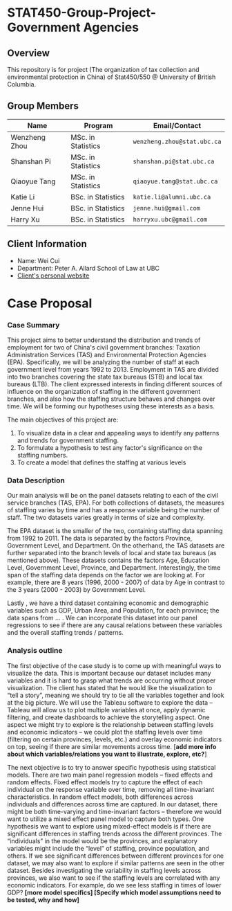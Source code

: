 # STAT450-Group-Project-Government Agencies

## Overview

This repository is for project (The organization of tax collection and environmental protection in China) of Stat450/550 @ University of British Columbia.

## Group Members

|   **Name**     |     **Program**           |    **Email/Contact**              |
|----------------|---------------------------|-----------------------------------|
| Wenzheng Zhou  |    MSc. in Statistics     |    `wenzheng.zhou@stat.ubc.ca`    |
| Shanshan Pi    |    MSc. in Statistics     |    `shanshan.pi@stat.ubc.ca`      |
| Qiaoyue Tang   |    MSc. in Statistics     |    `qiaoyue.tang@stat.ubc.ca`     |
| Katie Li       |    BSc. in Statistics     |    `katie.li@alumni.ubc.ca`       |
| Jenne Hui      |    BSc. in Statistics     |    `jenne.hui@gmail.com`          |
| Harry Xu       |    BSc. in Statistics     |    `harryxu.ubc@gmail.com`        |

## Client Information

- Name: Wei Cui 
- Department: Peter A. Allard School of Law at UBC
- [Client's personal website](https://ubc.academia.edu/WeiCui)

# Case Proposal

### Case Summary

This project aims to better understand the distribution and trends of employment for two of China's civil government branches: Taxation Administration Services (TAS) and Environmental Protection Agencies (EPA). Specifically, we will be analyzing the number of staff at each government level from years 1992 to 2013. Employment in TAS are divided into two branches covering the state tax bureaus (STB) and local tax bureaus (LTB). The client expressed interests in finding different sources of influence on the organization of staffing in the different government branches, and also how the staffing structure behaves and changes over time. We will be forming our hypotheses using these interests as a basis.

The main objectives of this project are: 
  1.  To visualize data in a clear and appealing ways to identify any patterns and trends for government staffing.  
  2.  To formulate a hypothesis to test any factor's significance on the staffing numbers.
  3.  To create a model that defines the staffing at various levels

### Data Description

Our main analysis will be on the panel datasets relating to each of the civil service branches (TAS, EPA). For both collections of datasets, the measures of staffing varies by time and has a response variable being the number of staff. The two datasets varies greatly in terms of size and complexity.

The EPA dataset is the smaller of the two, containing staffing data spanning from 1992 to 2011. The data is separated by the factors Province, Government Level, and Department. On the otherhand, the TAS datasets are further separated into the branch levels of local and state tax bureaus (as mentioned above). These datasets contains the factors Age, Education Level, Government Level, Province, and Department. Interestingly, the time span of the staffing data depends on the factor we are looking at. For example, there are 8 years (1996, 2000 - 2007) of data by Age in contrast to the 3 years (2000 - 2003) by Government Level.

Lastly , we have a third dataset containing economic and demographic variables such as GDP, Urban Area, and Population, for each province; the data spans from ... . We can incorporate this dataset into our panel regressions to see if there are any causal relations between these variables and the overall staffing trends / patterns. 

### Analysis outline
  
  The first objective of the case study is to come up with meaningful ways to visualize the data. This is important because our dataset includes many variables and it is hard to grasp what trends are occurring without proper visualization. The client has stated that he would like the visualization to “tell a story”, meaning we should try to tie all the variables together and look at the big picture. We will use the Tableau software to explore the data – Tableau will allow us to plot multiple variables at once, apply dynamic filtering, and create dashboards to achieve the storytelling aspect. One aspect we might try to explore is the relationship between staffing levels and economic indicators – we could plot the staffing levels over time (filtering on certain provinces, levels, etc.) and overlay economic indicators on top, seeing if there are similar movements across time.  [**add more info about which variables/relations you want to illustrate, explore, etc?**]
 
 The next objective is to try to answer specific hypothesis using statistical models. There are two main panel regression models – fixed effects and random effects. Fixed effect models try to capture the effect of each individual on the response variable over time, removing all time-invariant characteristics. In random effect models, both differences across individuals and differences across time are captured. In our dataset, there might be both time-varying and time-invariant factors – therefore we would want to utilize a mixed effect panel model to capture both types.  One hypothesis we want to explore using mixed-effect models is if there are significant differences in staffing trends across the different provinces. The “individuals” in the model would be the provinces, and explanatory variables might include the “level” of staffing, province population, and others. If we see significant differences between different provinces for one dataset, we may also want to explore if similar patterns are seen in the other dataset. Besides investigating the variability in staffing levels across provinces, we also want to see if the staffing levels are correlated with any economic indicators. For example, do we see less staffing in times of lower GDP? **[more model specifics] [Specify which model assumptions need to be tested, why and how]**
